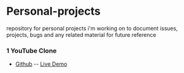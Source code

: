 # Personal-projects
repository for personal projects i'm working on to document issues, projects, bugs and any related material for future reference
### 1 YouTube Clone
- [Github](https://github.com/mikearaya/youtube_clone) -- [Live Demo](https://mikearaya.github.io/youtube_clone)
